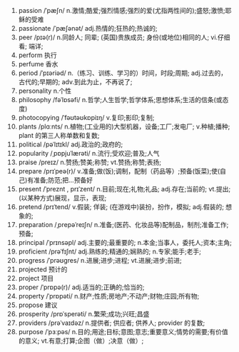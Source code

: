 1. passion /ˈpæʃn/ n.激情;酷爱;强烈情感;强烈的爱(尤指两性间的);盛怒;激愤;耶稣的受难
2. passionate /ˈpæʃənət/ adj.热情的;狂热的;热诚的;
3. peer /pɪə(r)/ n.同龄人; 同辈; (英国)贵族成员; 身份(或地位)相同的人; vi.仔细看; 端详;
4. perform 执行
5. perfume 香水
6. period /ˈpɪəriəd/ n.（练习、训练、学习的）时间，时段;周期; adj.过去的，古代的;早期的; adv.到此为止，不再说了;
7. personality n.个性
8. philosophy /fəˈlɒsəfi/ n.哲学;人生哲学;哲学体系;思想体系;生活的信条(或态度)
9. photocopying /ˈfəʊtəʊkɒpiɪŋ/ v.复印;影印;复制;
10. plants /plɑːnts/ n.植物;(工业用的)大型机器，设备;工厂;发电厂; v.种植;播种; plant 的第三人称单数和复数;
11. political /pəˈlɪtɪkl/ adj.政治的;政府的;
12. popularity /ˌpɒpjuˈlærəti/ n.流行;受欢迎;普及;人气
13. praise /preɪz/ n.赞扬;赞美;称赞; vt.赞扬;称赞;表扬;
14. prepare /prɪˈpeə(r)/ v.准备;做(饭);调制，配制（药品等）;预备(饭菜);使(自己)有准备;防范;把…预备好
15. present /ˈpreznt , prɪˈzent/ n.目前;现在;礼物;礼品; adj.存在;当前的; vt.提出;(以某种方式)展现，显示，表现;
16. pretend /prɪˈtend/ v.假装; 佯装; (在游戏中)装扮，扮作，模拟; adj.假装的; 想象的;
17. preparation /ˌprepəˈreɪʃn/ n.准备;(医药、化妆品等)配制品，制剂;准备工作;预备;
18. principal /ˈprɪnsəpl/ adj.主要的;最重要的; n.本金;当事人，委托人;资本;主角;
19. proficient /prəˈfɪʃnt/ adj.熟练的;精通的;娴熟的; n.专家;能手;老手;
20. progress /ˈprəʊɡres/ n.进展;进步;进程; vt.进展;进步;前进;
21. projected 预计的
22. project 项目
23. proper /ˈprɒpə(r)/ adj.适当的;正确的;恰当的;
24. property /ˈprɒpəti/ n.财产;性质;房地产;不动产;财物;庄园;所有物;
25. propose 建议
26. prosperity /prɒˈsperəti/ n.繁荣;成功;兴旺;昌盛
27. providers /prəˈvaɪdəz/ n.提供者; 供应者; 供养人; provider 的复数;
28. purpose /ˈpɜːpəs/ n.目的;用途;目标;意图;意志;重要意义;情势的需要;有价值的意义; vt.有意;打算;企图（做）;决意（做）;
